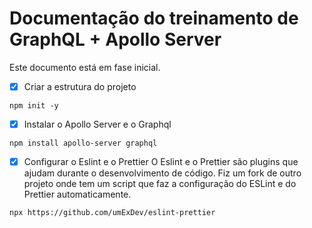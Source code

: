 # Documentação do treinamento de GraphQL + Apollo Server

Este documento está em fase inicial.

- [X] Criar a estrutura do projeto
```
npm init -y
```
- [X] Instalar o Apollo Server e o Graphql

```
npm install apollo-server graphql
```

- [X] Configurar o Eslint e o Prettier
O Eslint e o Prettier são plugins que ajudam durante o desenvolvimento de código. Fiz um fork de outro projeto onde tem um script que faz a configuração do ESLint e do Prettier automaticamente.

```
npx https://github.com/umExDev/eslint-prettier
```
